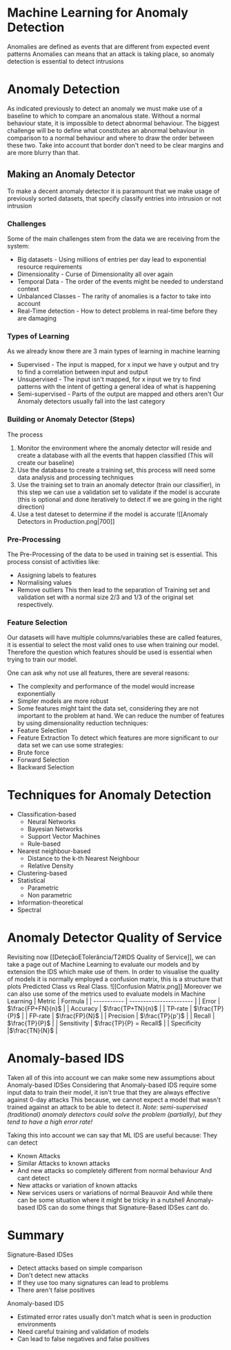 # Machine Learning for Anomaly Detection

Anomalies are defined as events that are different from expected event patterns
Anomalies can means that an attack is taking place, so anomaly detection is essential to detect intrusions

# Anomaly Detection

As indicated previously to detect an anomaly we must make use of a baseline to which to compare an anomalous state.
Without a normal behaviour state, it is impossible to detect abnormal behaviour.
The biggest challenge will be to define what constitutes an abnormal behaviour in comparison to a normal behaviour and where to draw the order between these two.
Take into account that border don't need to be clear margins and are more blurry than that.

## Making an Anomaly Detector

To make a decent anomaly detector it is paramount that we make usage of previously sorted datasets, that specify classify entries into intrusion or not intrusion

### Challenges
Some of the main challenges stem from the data we are receiving from the system:
- Big datasets - Using millions of entries per day lead to exponential resource requirements
- Dimensionality - Curse of Dimensionality all over again
- Temporal Data - The order of the events might be needed to understand context
- Unbalanced Classes - The rarity of anomalies is a factor to take into account
- Real-Time detection - How to detect problems in real-time before they are damaging

### Types of Learning

As we already know there are 3 main types of learning in machine learning
- Supervised - The input is mapped, for x input we have y output and try to find a correlation between input and output
- Unsupervised - The input isn't mapped, for x input we try to find patterns with the intent of getting a general idea of what is happening
- Semi-supervised - Parts of the output are mapped and others aren't
Our Anomaly detectors usually fall into the last category

### Building or Anomaly Detector (Steps)

The process
1. Monitor the environment where the anomaly detector will reside and create a database with all the events that happen classified (This will create our baseline)
2. Use the database to create a training set, this process will need some data analysis and processing techniques
3. Use the training set to train an anomaly detector (train our classifier), in this step we can use a validation set to validate if the model is accurate (this is optional and done iteratively to detect if we are going in the right direction)
4. Use a test dateset to determine if the model is accurate
![[Anomaly Detectors in Production.png|700]]

### Pre-Processing

The Pre-Processing of the data to be used in training set is essential.
This process consist of activities like:
- Assigning labels  to features
- Normalising values
- Remove outliers
This then lead to the separation of Training set and validation set with a normal size 2/3 and 1/3 of the original set respectively.

### Feature Selection

Our datasets will have multiple columns/variables these are called features, it is essential to select the most valid ones to use when training our model.
Therefore the question which features should be used is essential when trying to train our model.

One can ask why not use all features, there are several reasons:
- The complexity and performance of the model would increase exponentially
- Simpler models are more robust
- Some features might taint the data set, considering they are not important to the problem at hand.
We can reduce the number of features by using dimensionality reduction techniques:
- Feature Selection
- Feature Extraction
To detect which features are more significant to our data set we can use some strategies:
- Brute force
- Forward Selection
- Backward Selection

# Techniques for Anomaly Detection    
- Classification-based  
	- Neural Networks  
	- Bayesian Networks  
	- Support Vector Machines  
	- Rule-based  
- Nearest neighbour-based  
	- Distance to the k-th Nearest Neighbour  
	- Relative Density  
- Clustering-based  
- Statistical  
	- Parametric  
	- Non parametric  
- Information-theoretical  
- Spectral


# Anomaly Detector Quality of Service

Revisiting now [[DeteçãoETolerância/T2#IDS Quality of Service]], we can take a page out of Machine Learning to evaluate our models and by extension the IDS which make use of them.
In order to visualise the quality of models it is normally employed a confusion matrix, this is a structure that plots Predicted Class vs Real Class.
![[Confusion Matrix.png]]
Moreover we can also use some of the metrics used to evaluate models in Machine Learning
| Metric      | Formula                 |
| ----------- | ----------------------- |
| Error       | $\frac{FP+FN}{n}$       |
| Accuracy    | $\frac{TP+TN}{n}$       |
| TP-rate     | $\frac{TP}{P}$          |
| FP-rate     | $\frac{FP}{N}$          |
| Precision   | $\frac{TP}{p'}$         |
| Recall      | $\frac{TP}{P}$          |
| Sensitivity | $\frac{TP}{P} = Recall$ |
| Specificity            |$\frac{TN}{N}$                         |

# Anomaly-based IDS

Taken all of this into account we can make some new assumptions about Anomaly-based IDSes
Considering that Anomaly-based IDS require some input data to train their model, it isn't true that they are always effective against 0-day attacks
This because, we cannot expect a model that wasn't trained against an attack to be able to detect it.
*Note: semi-supervised (traditional) anomaly detectors could solve  the problem (partially), but they tend to have a high error rate!*

Taking this into account we can say that ML IDS are useful because:
They can detect
- Known Attacks
- Similar Attacks to known attacks
- And new attacks so completely different from normal behaviour
And cant detect
- New attacks or variation of known attacks
- New services users or variations of normal Beauvoir
And while there can be some situation where it might be tricky in a nutshell Anomaly-based IDS can do some things that Signature-Based IDSes cant do.

# Summary

Signature-Based IDSes
- Detect attacks based on simple comparison
- Don't detect new attacks
- If they use too many signatures can lead to problems
- There aren't false positives

Anomaly-based IDS
- Estimated error rates usually don't match what is seen in production environments
- Need careful training and validation of models
- Can lead to false negatives and false positives